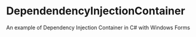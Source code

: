 # DependendencyInjectionContainer
An example of Dependency Injection Container in C# with Windows Forms
